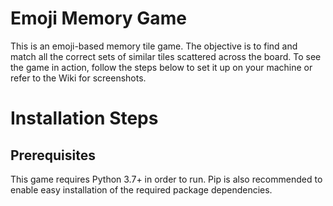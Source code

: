 # Emoji Memory Game

This is an emoji-based memory tile game. The objective is to find and match all the correct sets of similar tiles scattered across the board. To see the game in action, follow the steps below to set it up on your machine or refer to the Wiki for screenshots.

# Installation Steps
## Prerequisites
This game requires Python 3.7+ in order to run. Pip is also recommended to enable easy installation of the required package dependencies.
